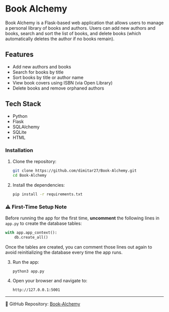 # Book Alchemy

Book Alchemy is a Flask-based web application that allows users to manage a personal library of books and authors. Users can add new authors and books, search and sort the list of books, and delete books (which automatically deletes the author if no books remain).

## Features

- Add new authors and books
- Search for books by title
- Sort books by title or author name
- View book covers using ISBN (via Open Library)
- Delete books and remove orphaned authors

## Tech Stack

- Python
- Flask
- SQLAlchemy
- SQLite
- HTML

### Installation

1. Clone the repository:
   ```bash
   git clone https://github.com/dimitar27/Book-Alchemy.git
   cd Book-Alchemy
   ```

2. Install the dependencies:
   ```bash
   pip install -r requirements.txt
   ```
### ⚠️ First-Time Setup Note

Before running the app for the first time, **uncomment** the following lines in `app.py` to create the database tables:

```python
with app.app_context():
    db.create_all()
```

Once the tables are created, you can comment those lines out again to avoid reinitializing the database every time the app runs.

3. Run the app:
   ```bash
   python3 app.py
   ```

4. Open your browser and navigate to:
   ```
   http://127.0.0.1:5001
   ```

---

🔗 GitHub Repository: [Book-Alchemy](https://github.com/dimitar27/Book-Alchemy.git)
